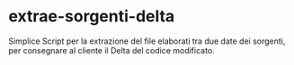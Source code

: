 # extrae-sorgenti-delta

Simplice Script per la extrazione del file elaborati tra due date dei sorgenti, per consegnare al cliente il Delta del codice modificato.

